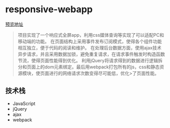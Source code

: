 # responsive-webapp
[预览地址](https://jiangxin0816.github.io/responsive-webapp/dist/index.html)

>项目实现了一个响应式全屏app，利用css媒体查询等实现了可以适配PC和移动端的功能。
>在页面结构上采用事件发布订阅模式，使得各个组件功能相互独立，便于代码的阅读和维护。
>在处理后台数据方面，使用ajax技术异步请求，并且采用数据加锁，避免重复请求，在请求事件触发时构造函数节流，使得页面性能得到优化。
>利用jQuery将请求得到的数据进行逻辑拆分和页面上的dom元素绑定。最后用webpack打包所有的js，css和静态资源模块，使页面进行的网络请求次数变得尽可能低，优化>了页面性能。

## 技术栈
- JavaScript
- jQuery
- ajax
- webpack
